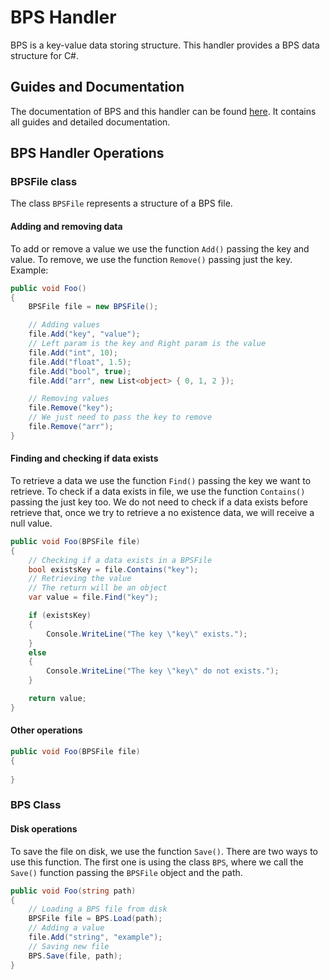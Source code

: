 # BPS Handler

BPS is a key-value data storing structure. This handler provides a BPS data structure for C#.


## Guides and Documentation

The documentation of BPS and this handler can be found [here](https://bps-lib.github.io/). It contains all guides and detailed documentation.


## BPS Handler Operations

### BPSFile class

The class `BPSFile` represents a structure of a BPS file.

#### Adding and removing data

To add or remove a value we use the function `Add()` passing the key and value. To remove, we use the function `Remove()` passing just the key.
Example:

```csharp
public void Foo()
{
    BPSFile file = new BPSFile();

    // Adding values
    file.Add("key", "value");
    // Left param is the key and Right param is the value
    file.Add("int", 10);
    file.Add("float", 1.5);
    file.Add("bool", true);
    file.Add("arr", new List<object> { 0, 1, 2 });

    // Removing values
    file.Remove("key");
    // We just need to pass the key to remove
    file.Remove("arr");
}
```

#### Finding and checking if data exists

To retrieve a data we use the function `Find()` passing the key we want to retrieve. To check if a data exists in file, we use the function `Contains()` passing the just key too.
We do not need to check if a data exists before retrieve that, once we try to retrieve a no existence data, we will receive a null value. 

```csharp
public void Foo(BPSFile file)
{
    // Checking if a data exists in a BPSFile
    bool existsKey = file.Contains("key");
    // Retrieving the value
    // The return will be an object
    var value = file.Find("key");

    if (existsKey)
    {
        Console.WriteLine("The key \"key\" exists.");
    }
    else
    {
        Console.WriteLine("The key \"key\" do not exists.");
    }

    return value;
}
```

#### Other operations



```csharp
public void Foo(BPSFile file)
{
    
}
```

### BPS Class

#### Disk operations

To save the file on disk, we use the function `Save()`. There are two ways to use this function. The first one is using the class `BPS`, where we call the `Save()` function passing the `BPSFile` object and the path. 

```csharp
public void Foo(string path)
{
    // Loading a BPS file from disk
    BPSFile file = BPS.Load(path);
    // Adding a value
    file.Add("string", "example");
    // Saving new file
    BPS.Save(file, path);
}
```
